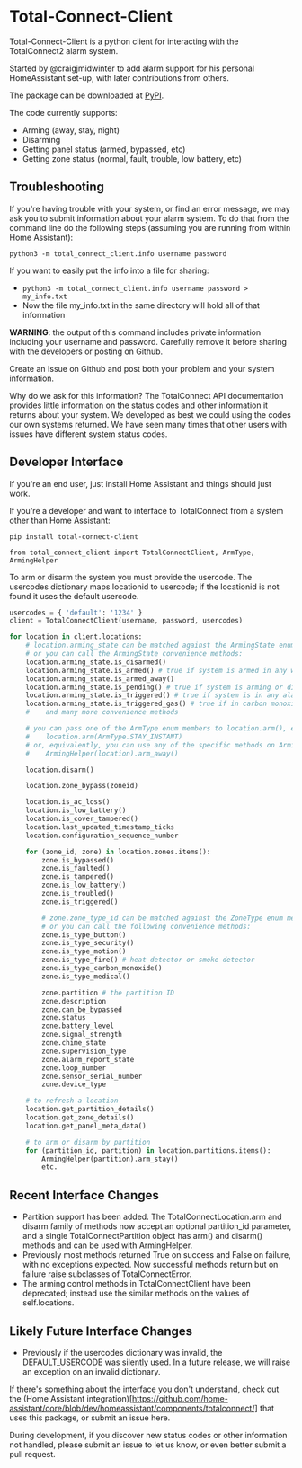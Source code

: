 # Total-Connect-Client
Total-Connect-Client is a python client for interacting with the TotalConnect2 alarm system.

Started by @craigjmidwinter to add alarm support for his personal HomeAssistant set-up, with later contributions from others.

The package can be downloaded at [PyPI](https://pypi.org/project/total-connect-client/).

The code currently supports:
 - Arming (away, stay, night)
 - Disarming
 - Getting panel status (armed, bypassed, etc)
 - Getting zone status (normal, fault, trouble, low battery, etc)

## Troubleshooting

If you're having trouble with your system, or find an error message, we may ask you to submit information about your alarm system.  To do that from the command line do the following steps (assuming you are running from within Home Assistant):
 
`python3 -m total_connect_client.info username password`
 
If you want to easily put the info into a file for sharing: 
 - `python3 -m total_connect_client.info username password > my_info.txt`
 - Now the file my_info.txt in the same directory will hold all of that information

**WARNING**:  the output of this command includes private information including your username and password.  Carefully remove it before sharing with the developers or posting on Github.

Create an Issue on Github and post both your problem and your system information.

Why do we ask for this information?  The TotalConnect API documentation provides little information on the status codes and other information it returns about your system.  We developed as best we could using the codes our own systems returned.  We have seen many times that other users with issues have different system status codes.

## Developer Interface

If you're an end user, just install Home Assistant and things should just work.

If you're a developer and want to interface to TotalConnect from a system other than Home Assistant:

```
pip install total-connect-client
```

```
from total_connect_client import TotalConnectClient, ArmType, ArmingHelper
```

To arm or disarm the system you must provide the usercode.
The usercodes dictionary maps locationid to usercode; if
the locationid is not found it uses the default usercode.
```python
usercodes = { 'default': '1234' }
client = TotalConnectClient(username, password, usercodes)

for location in client.locations:
    # location.arming_state can be matched against the ArmingState enum members
    # or you can call the ArmingState convenience methods:
    location.arming_state.is_disarmed()
    location.arming_state.is_armed() # true if system is armed in any way
    location.arming_state.is_armed_away()
    location.arming_state.is_pending() # true if system is arming or disarming
    location.arming_state.is_triggered() # true if system is in any alarm state
    location.arming_state.is_triggered_gas() # true if in carbon monoxide alarm state
    #    and many more convenience methods

    # you can pass one of the ArmType enum members to location.arm(), e.g.
    #    location.arm(ArmType.STAY_INSTANT)
    # or, equivalently, you can use any of the specific methods on ArmingHelper:
    #    ArmingHelper(location).arm_away()

    location.disarm()

    location.zone_bypass(zoneid)

    location.is_ac_loss()
    location.is_low_battery()
    location.is_cover_tampered()
    location.last_updated_timestamp_ticks
    location.configuration_sequence_number

    for (zone_id, zone) in location.zones.items():
        zone.is_bypassed()
        zone.is_faulted()
        zone.is_tampered()
        zone.is_low_battery()
        zone.is_troubled()
        zone.is_triggered()

        # zone.zone_type_id can be matched against the ZoneType enum members,
        # or you can call the following convenience methods:
        zone.is_type_button()
        zone.is_type_security()
        zone.is_type_motion()
        zone.is_type_fire() # heat detector or smoke detector
        zone.is_type_carbon_monoxide()
        zone.is_type_medical()

        zone.partition # the partition ID
        zone.description
        zone.can_be_bypassed
        zone.status
        zone.battery_level
        zone.signal_strength
        zone.chime_state
        zone.supervision_type
        zone.alarm_report_state
        zone.loop_number
        zone.sensor_serial_number
        zone.device_type

    # to refresh a location
    location.get_partition_details()
    location.get_zone_details()
    location.get_panel_meta_data()

    # to arm or disarm by partition
    for (partition_id, partition) in location.partitions.items():
        ArmingHelper(partition).arm_stay()
        etc.
```

## Recent Interface Changes

* Partition support has been added. The TotalConnectLocation.arm and disarm family of methods now accept an optional partition_id parameter, and a single TotalConnectPartition object has arm() and disarm() methods and can be used with ArmingHelper.
* Previously most methods returned True on success and False on failure, with no exceptions expected. Now successful methods return but on failure raise subclasses of TotalConnectError.
* The arming control methods in TotalConnectClient have been deprecated; instead use the
similar methods on the values of self.locations.

## Likely Future Interface Changes

* Previously if the usercodes dictionary was invalid, the DEFAULT_USERCODE
was silently used. In a future release, we will raise an exception on an invalid dictionary.

If there's something about the interface you don't understand, check out the (Home Assistant integration)[https://github.com/home-assistant/core/blob/dev/homeassistant/components/totalconnect/] that uses this package, or submit an issue here.

During development, if you discover new status codes or other information not handled, please submit an issue to let us know, or even better submit a pull request.
